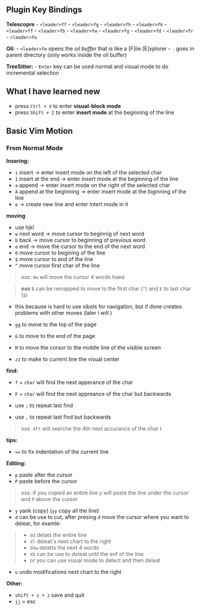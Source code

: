 ## Plugin Key Bindings

**Telescopre**
    - `<leader>ff`
    - `<leader>fg`
    - `<leader>fh`
    - `<leader>fk`
    - `<leader>ff`
    - `<leader>fb`
    - `<leader>fw`
    - `<leader>fg`
    - `<leader>fd`
    - `<leader>fr`
    - `<leader>fo`
 
**Oil:**
    - `<leader>fe` opens the *oil buffer* that is like a [F]ile [E]xplorer 
    - `-` goes in parent directory (only works inside the oil buffer)

**TreeSitter:**
    - `Enter` key can be used normal and visual mode to do incremental selection

## What I have learned new 
- press `Ctrl + V` to enter **visual-block mode**
- press `Shift + I` to enter **insert mode** at the beginning of the line

## Basic Vim Motion

### From Normal Mode

**Insering:**
- `i` insert -> enter insert mode on the left of the selected char
- `I` insert at the end -> enter insert mode at the beginning of the line
- `a` append -> enter insert mode on the right of the selected char
- `A` append at the beginning -> enter insert mode at the biginning of the line
- `o` -> create new line and enter intert mode in it

**moving**
- use hjkl
- `w` next word -> move cursor to beginnig of next word
- `b` back -> move cursor to beginning of previous word
- `e` end -> move the cursor to the end of the next word
- `0` move cursor to begining of the line
- `$` move cursor to and of the line
- `^` move cursor first char of the line

>*oss:* `4w` will move the cursor 4 words haed

>***oss*** `B` can be remapped to move to the first char (`^`) and `E` to last char (`$`)
- this because is hard to use sibols for navigation, but if done creates problems with other moves (later i will ) 

- `gg` to move to the top of the page
- `G` to move to the end of the page
- `M` to move the corsor to the middle line of the visible screen
- `zz` to make to current line the visual center

**find:**
- `f` + `char` will find the next apperance of the char
- `F` + `char` will find the next appreance of the char but backwards

- use `;` to repeat last find
- use `,` to repeat last find but backwards

>*oss:* `4ft` will searche the 4th next accurance of the char t

**tips:**
- `==` to fix indentation of the current line

**Editing:**
- `p` paste after the cursor
- `P` paste before the cursor
>*oss:* if you copied an entire line `p` will paste the line under the cursor and `P` above the cursor

- `y` yank (copy) (`yy` copy all the line)
- `d` can be use to cut, after presing `d` move the cursor where you want to delear, for examle:

>- `dd` delats the entire line
>- `dl` deleat's next chart to the right
>- `d4w` delatts the next 4 words
>- `d$` can be use to deleat until the enf of the line
>- or you can use visual mode to delect and then deleat

- `u` undo modifications next chart to the right

**Other:**

- `shift + z + z` save and quit
- `jj` = esc
